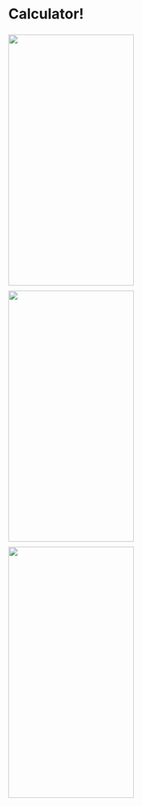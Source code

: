 # Calculator!

<img src="https://user-images.githubusercontent.com/84254470/224580462-ab0d4593-469a-4a93-81a4-954474a4d8cc.png" vspace="5" align= "left" height="500" width="250">
<img src="https://user-images.githubusercontent.com/84254470/224580463-fca2ce42-9576-47b8-97ad-531fa87aca25.png" vspace="5" align= "left" height="500" width="250">
<img src="https://user-images.githubusercontent.com/84254470/224580541-d635cf25-b5fb-433f-94d3-d10bab80a84c.png" vspace="5" align= "left" height="500" width="250">

